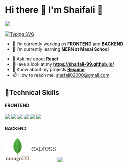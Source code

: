 <h1 style={textAlign="center"}>Hi there 👋 I'm Shaifali 👩</h1>

<div margin="auto">
<img src="https://img.freepik.com/free-vector/young-tiny-girl-sitting-coding-via-laptop-computer-programmer-code-flat-vector-illustration-it-digital-technology_74855-8751.jpg?size=1026&ext=jpg&ga=GA1.2.1323011461.1676294460&semt=ais"/>
  </div>
  
<a href="https://git.io/typing-svg"><img src="https://readme-typing-svg.demolab.com?font=Fira+Code&weight=700&size=18&pause=999&width=435&lines=Hello+!+My+Name+is+Shaifali.;I+am+a+Full+Stack+Web+Developer.;+Looking+to+start+the+career+as+an+entry-level+software+engineer.;Proficient+in+MERN+Stack+Developing." alt="Typing SVG" /></a>
<!-- <p>
Hi,My Name is Shaifali . I am a passionate Full Stack Web Developer.Strong in design and integration with intuitive problem-solving skills . Proficient in MERN Stack Developing . Looking to start the career as an entry-level software engineer with a reputed firm driven by technology.
</p> -->
<!-- <div id="header" align="center">
  <img src="https://media1.giphy.com/media/26n7b7PjSOZJwVCmY/giphy.webp?cid=ecf05e4728f9ysbeeszug7wzirde5hz36pr3vx32pg62wp11&rid=giphy.webp&ct=g"/>
</div> -->


- 🔭 I’m currently working on **FRONTEND** and **BACKEND**
- 🌱 I’m currently learning **MERN at Masai School**
<!-- - 👯 I’m looking to collaborate on <a href="https://www.linkedin.com/in/shaifali-610a66249/">LinkedIn</a> -->
- 💬 Ask me about **React**
- 🥇Have a look at my **<a href="https://shaifali-99.github.io/">https://shaifali-99.github.io/</a>**
- 📄 Know about my projects **<a href="https://drive.google.com/file/d/1m-5h1Is4mNkilVLdVOFL7cg8Pegx4CkL/view?usp=share_link">Resume</a>**
- 📫 How to reach me: <a href="https://mail.google.com/mail/u/0/#compose=CllgCJlLWxqnrmcQxQrxWLMQslBnnpCmLCNFTgHLWjkxDTbKbdbvLxMCsPsGvMKQJTcZTDMFFVV">shaifali02000@gmail.com</a>

<h2>📜Technical Skills</h2>
<div>
  <h4>FRONTEND</h4>
  <img src="https://media1.giphy.com/media/SvFocn0wNMx0iv2rYz/200w.webp?cid=ecf05e470vjhp7omsv23mp4awxaxtpy0hidsrueqzef9coaz&rid=200w.webp&ct=g" width="80px" />
  <img src="https://img.freepik.com/free-icon/css_318-674222.jpg?size=338&ext=jpg&ga=GA1.1.1323011461.1676294460&semt=ais" width="80px"/>
  <img src="https://img.freepik.com/free-icon/html-5_318-698168.jpg?size=338&ext=jpg&ga=GA1.1.1323011461.1676294460&semt=ais" width="80px"/>
  <img src="https://cdn.icon-icons.com/icons2/2415/PNG/512/typescript_original_logo_icon_146317.png" width="80px"/>
  <img src="https://img.icons8.com/color/1x/redux.png" width="80px"/>
  <img src="https://img.icons8.com/officel/1x/react.png" width="80px"/>
   <h4>BACKEND</h4>
  <img src="https://raw.githubusercontent.com/devicons/devicon/master/icons/mongodb/mongodb-original-wordmark.svg" width="80px"/>
   <img src="https://raw.githubusercontent.com/devicons/devicon/master/icons/express/express-original-wordmark.svg" width="80px"/>
  <img src="https://img.icons8.com/color/1x/nodejs.png" width="80px"/>
  
 </div>
